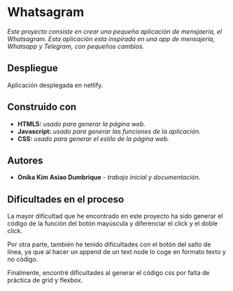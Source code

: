# Whatsagram

_Este proyecto consiste en crear una pequeña aplicación de mensjaería, el Whatsagram. 
Esta aplicación esta inspirada en una app de mensajería, Whatsapp y Telegram, con 
pequeños cambios._

## Despliegue
Aplicación desplegada en netlify.


## Construido con 
- __HTML5:__ _usado para generar la página web._
- __Javascript:__ _usado para generar las funciones de la aplicación._
- __CSS:__ _usado para generar el estilo de la página web._



## Autores

- __Onika Kim Asiao Dumbrique__ - _trabajo inicial y documentación._


## Dificultades en el proceso
La mayor dificultad que he encontrado en este proyecto ha sido generar el código de 
la función del botón mayúscula y diferenciar el click y el doble click.  

Por otra parte, también he tenido dificultades con el botón del salto de línea, 
ya que al hacer un append de un text node lo coge en formato texto y no código.   

Finalmente, encontré dificultades al generar el código css por falta de práctica de
grid y flexbox. 